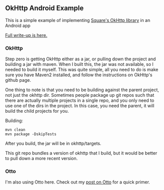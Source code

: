 ## OkHttp Android Example

This is a simple example of implementing [Square's OkHttp library](https://github.com/square/okhttp) in an Android app

[Full write-up is here.](http://www.recursiverobot.com/post/48782017564/trying-out-squares-okhttp-client)

### OkHttp

Step zero is getting OkHttp either as a jar, or pulling down the project and building a jar with maven. When I built this, the jar was not available, so I needed to build it myself. This was quite simple, all you need to do is make sure you have Maven2 installed, and follow the instructions on OkHttp's github page.

One thing to note is that you need to be building against the parent project, not just the okhttp dir. Sometimes people package up git repos such that there are actually multiple projects in a single repo, and you only need to use one of the dirs in the project. In this case, you need the parent, it will build the child projects for you. 

Building:

    mvn clean
    mvn package -DskipTests

After you build, the jar will be in okhttp/targets.

This git repo bundles a version of okhttp that I build, but it would be better to pull down a more recent version.

### Otto

I'm also using Otto here. Check out my [post on Otto](http://www.recursiverobot.com/post/48752686831/playing-around-with-otto-on-android) for a quick primer.


